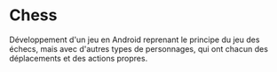 # Chess
Développement d'un jeu en Android reprenant le principe du jeu des échecs, mais avec d'autres types de personnages, qui ont chacun des déplacements et des actions propres.
